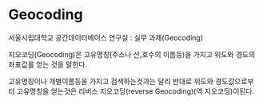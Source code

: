 # Geocoding
서울시립대학교 공간데이터베이스 연구실 : 실무 과제(Geocoding)


지오코딩(Geocoding)은 고유명칭(주소나 산,호수의 이름등)을 가지고 위도와 경도의 좌표값를 얻는 것을 말한다.   
  
고유명칭이나 개별이름등을 가지고 검색하는것과는 달리 반대로 위도와 경도값으로부터 고유명칭을 얻는것은 리버스 지오코딩(reverse Geocoding)(역 지오코딩)이된다.
